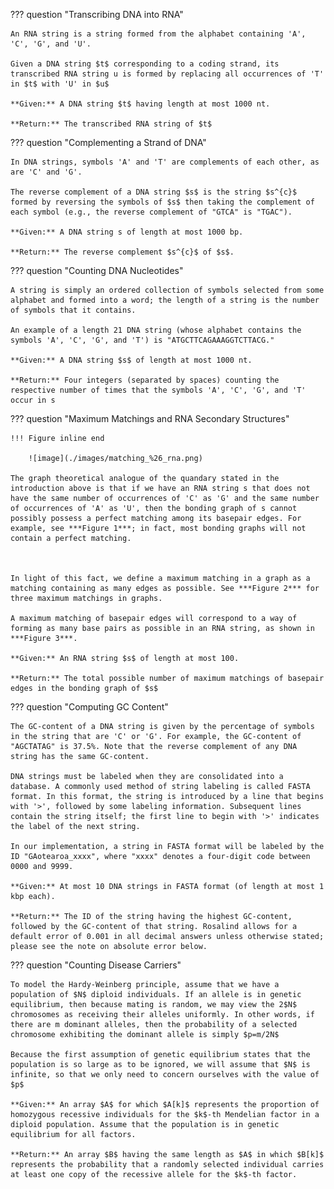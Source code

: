 
??? question "Transcribing DNA into RNA"

    An RNA string is a string formed from the alphabet containing 'A', 'C', 'G', and 'U'.

    Given a DNA string $t$ corresponding to a coding strand, its transcribed RNA string u is formed by replacing all occurrences of 'T' in $t$ with 'U' in $u$

    **Given:** A DNA string $t$ having length at most 1000 nt.

    **Return:** The transcribed RNA string of $t$


??? question "Complementing a Strand of DNA"

    In DNA strings, symbols 'A' and 'T' are complements of each other, as are 'C' and 'G'.

    The reverse complement of a DNA string $s$ is the string $s^{c}$ formed by reversing the symbols of $s$ then taking the complement of each symbol (e.g., the reverse complement of "GTCA" is "TGAC").

    **Given:** A DNA string s of length at most 1000 bp.

    **Return:** The reverse complement $s^{c}$ of $s$.


??? question "Counting DNA Nucleotides"

    A string is simply an ordered collection of symbols selected from some alphabet and formed into a word; the length of a string is the number of symbols that it contains.

    An example of a length 21 DNA string (whose alphabet contains the symbols 'A', 'C', 'G', and 'T') is "ATGCTTCAGAAAGGTCTTACG."
 
    **Given:** A DNA string $s$ of length at most 1000 nt.

    **Return:** Four integers (separated by spaces) counting the respective number of times that the symbols 'A', 'C', 'G', and 'T' occur in s


??? question "Maximum Matchings and RNA Secondary Structures"

    !!! Figure inline end

        ![image](./images/matching_%26_rna.png)

    The graph theoretical analogue of the quandary stated in the introduction above is that if we have an RNA string s that does not have the same number of occurrences of 'C' as 'G' and the same number of occurrences of 'A' as 'U', then the bonding graph of s cannot possibly possess a perfect matching among its basepair edges. For example, see ***Figure 1***; in fact, most bonding graphs will not contain a perfect matching.

    

    In light of this fact, we define a maximum matching in a graph as a matching containing as many edges as possible. See ***Figure 2*** for three maximum matchings in graphs.

    A maximum matching of basepair edges will correspond to a way of forming as many base pairs as possible in an RNA string, as shown in ***Figure 3***.

    **Given:** An RNA string $s$ of length at most 100.

    **Return:** The total possible number of maximum matchings of basepair edges in the bonding graph of $s$

??? question "Computing GC Content"

    The GC-content of a DNA string is given by the percentage of symbols in the string that are 'C' or 'G'. For example, the GC-content of "AGCTATAG" is 37.5%. Note that the reverse complement of any DNA string has the same GC-content.

    DNA strings must be labeled when they are consolidated into a database. A commonly used method of string labeling is called FASTA format. In this format, the string is introduced by a line that begins with '>', followed by some labeling information. Subsequent lines contain the string itself; the first line to begin with '>' indicates the label of the next string.

    In our implementation, a string in FASTA format will be labeled by the ID "GAotearoa_xxxx", where "xxxx" denotes a four-digit code between 0000 and 9999.

    **Given:** At most 10 DNA strings in FASTA format (of length at most 1 kbp each).

    **Return:** The ID of the string having the highest GC-content, followed by the GC-content of that string. Rosalind allows for a default error of 0.001 in all decimal answers unless otherwise stated; please see the note on absolute error below.


??? question "Counting Disease Carriers"

    To model the Hardy-Weinberg principle, assume that we have a population of $N$ diploid individuals. If an allele is in genetic equilibrium, then because mating is random, we may view the 2$N$ chromosomes as receiving their alleles uniformly. In other words, if there are m dominant alleles, then the probability of a selected chromosome exhibiting the dominant allele is simply $p=m/2N$

    Because the first assumption of genetic equilibrium states that the population is so large as to be ignored, we will assume that $N$ is infinite, so that we only need to concern ourselves with the value of $p$

    **Given:** An array $A$ for which $A[k]$ represents the proportion of homozygous recessive individuals for the $k$-th Mendelian factor in a diploid population. Assume that the population is in genetic equilibrium for all factors.

    **Return:** An array $B$ having the same length as $A$ in which $B[k]$ represents the probability that a randomly selected individual carries at least one copy of the recessive allele for the $k$-th factor.